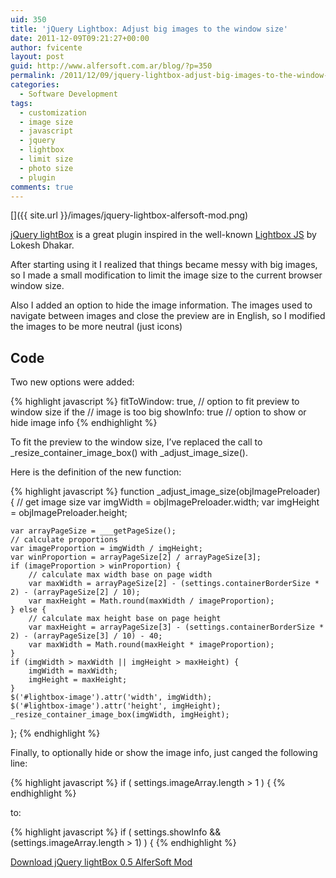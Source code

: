 ```yaml
---
uid: 350
title: 'jQuery Lightbox: Adjust big images to the window size'
date: 2011-12-09T09:21:27+00:00
author: fvicente
layout: post
guid: http://www.alfersoft.com.ar/blog/?p=350
permalink: /2011/12/09/jquery-lightbox-adjust-big-images-to-the-window-size/
categories:
  - Software Development
tags:
  - customization
  - image size
  - javascript
  - jquery
  - lightbox
  - limit size
  - photo size
  - plugin
comments: true
---
```

[<img src="{{ site.url }}/images/jquery-lightbox-alfersoft-mod.png" alt="" title="jQuery lightBox AlferSoft Mod"/>]({{ site.url }}/images/jquery-lightbox-alfersoft-mod.png)

<a href="http://leandrovieira.com/projects/jquery/lightbox/" title="jQuery lightBox plugin" target="_blank">jQuery lightBox</a> is a great plugin inspired in the well-known <a href="http://www.huddletogether.com/projects/lightbox2/" title="LightBox JS" target="_blank">Lightbox JS</a> by Lokesh Dhakar.

After starting using it I realized that things became messy with big images, so I made a small modification to limit the image size to the current browser window size.

Also I added an option to hide the image information. The images used to navigate between images and close the preview are in English, so I modified the images to be more neutral (just icons)

<!--more-->

## Code

Two new options were added:

{% highlight javascript %}
fitToWindow: true,		// option to fit preview to window size if the
                                // image is too big
showInfo:    true		// option to show or hide image info
{% endhighlight %}

To fit the preview to the window size, I&#8217;ve replaced the call to \_resize\_container\_image\_box() with \_adjust\_image_size().

Here is the definition of the new function:

{% highlight javascript %}
function _adjust_image_size(objImagePreloader) {
    // get image size
    var imgWidth = objImagePreloader.width;
    var imgHeight = objImagePreloader.height;

    var arrayPageSize = ___getPageSize();
    // calculate proportions
    var imageProportion = imgWidth / imgHeight;
    var winProportion = arrayPageSize[2] / arrayPageSize[3];
    if (imageProportion > winProportion) {
        // calculate max width base on page width
        var maxWidth = arrayPageSize[2] - (settings.containerBorderSize * 2) - (arrayPageSize[2] / 10);
        var maxHeight = Math.round(maxWidth / imageProportion);
    } else {
        // calculate max height base on page height
        var maxHeight = arrayPageSize[3] - (settings.containerBorderSize * 2) - (arrayPageSize[3] / 10) - 40;
        var maxWidth = Math.round(maxHeight * imageProportion);
    }
    if (imgWidth > maxWidth || imgHeight > maxHeight) {
        imgWidth = maxWidth;
        imgHeight = maxHeight;
    }
    $('#lightbox-image').attr('width', imgWidth);
    $('#lightbox-image').attr('height', imgHeight);
    _resize_container_image_box(imgWidth, imgHeight);
};
{% endhighlight %}

Finally, to optionally hide or show the image info, just canged the following line:

{% highlight javascript %}
if ( settings.imageArray.length > 1 ) {
{% endhighlight %}

to:

{% highlight javascript %}
if ( settings.showInfo && (settings.imageArray.length > 1) ) {
{% endhighlight %}

<a title="Download jQuery lightBox 0.5 AlferSoft Mod" markdown="0" href="{{ site.url }}/files/jquery-lightbox-0.5-alfersoft-mod.zip" class="btn">Download jQuery lightBox 0.5 AlferSoft Mod</a>
